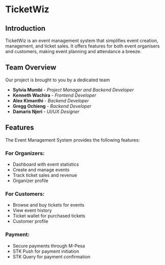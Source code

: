 # TicketWiz

## Introduction

TicketWiz is an event management system that simplifies event creation, management, and ticket sales. It offers features for both event organisers and customers, making event planning and attendance a breeze.

## Team Overview

Our project is brought to you by a dedicated team 

- **Sylvia Mumbi** - *Project Manager and Backend Developer*
- **Kenneth Wachira** - *Frontend Developer*
- **Alex Kimanthi** - *Backend Developer*
- **Gregg Ochieng** - *Backend Developer*
- **Damaris Njeri** - *UI/UX Designer*

## Features 

The Event Management System provides the following features:

### For Organizers:
- Dashboard with event statistics
- Create and manage events
- Track ticket sales and revenue
- Organizer profile

### For Customers:
- Browse and buy tickets for events
- View event history
- Ticket wallet for purchased tickets
- Customer profile

### Payment:
- Secure payments through M-Pesa
- STK Push for payment initiation
- STK Query for payment confirmation
